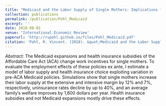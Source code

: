 ```yaml
---
title: "Medicaid and the Labor Supply of Single Mothers: Implications for Health Care Reform"
collection: publications
permalink: /publication/Pohl_Medicaid
excerpt: ''
date: 2018-08-01
venue: 'International Economic Review'
paperurl: 'http://rvpohl.github.io/files/Pohl_Medicaid.pdf'
citation: 'Pohl, R. Vincent. (2018). &quot;Medicaid and the Labor Supply of Single Mothers: Implications for Health Care Reform.&quot; <i>International Economic Review 1</i> 59(3), pp. 1283–1313.'
---
```


<i>Abstract:</i> The Medicaid expansions and health insurance subsidies of the Affordable Care Act (ACA) change work incentives for single mothers. To evaluate the employment effects of these policies ex ante, I estimate a model of labor supply and health insurance choice exploiting variation in pre-ACA Medicaid policies. Simulations show that single mothers increase their labor supply at the extensive and intensive margin by 12% and 7%, respectively, uninsurance rates decline by up to 40%, and an average family’s welfare improves by 1,600 dollars per year. Health insurance subsidies and not Medicaid expansions mostly drive these effects.
